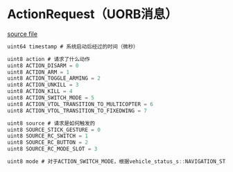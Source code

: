 # ActionRequest（UORB消息）  

[source file](https://github.com/PX4/PX4-Autopilot/blob/main/msg/ActionRequest.msg)  

```c
uint64 timestamp # 系统启动后经过的时间（微秒）

uint8 action # 请求了什么动作
uint8 ACTION_DISARM = 0
uint8 ACTION_ARM = 1
uint8 ACTION_TOGGLE_ARMING = 2
uint8 ACTION_UNKILL = 3
uint8 ACTION_KILL = 4
uint8 ACTION_SWITCH_MODE = 5
uint8 ACTION_VTOL_TRANSITION_TO_MULTICOPTER = 6
uint8 ACTION_VTOL_TRANSITION_TO_FIXEDWING = 7

uint8 source # 请求是如何触发的
uint8 SOURCE_STICK_GESTURE = 0
uint8 SOURCE_RC_SWITCH = 1
uint8 SOURCE_RC_BUTTON = 2
uint8 SOURCE_RC_MODE_SLOT = 3

uint8 mode # 对于ACTION_SWITCH_MODE，根据vehicle_status_s::NAVIGATION_STATE_*请求了什么模式
```